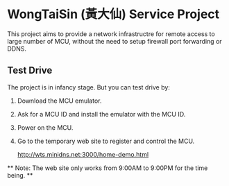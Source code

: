 # WongTaiSin (黃大仙) Service Project


This project aims to provide a network infrastructre for remote access to large number of MCU, without the
need to setup firewall port forwarding or DDNS.

## Test Drive

The project is in infancy stage. But you can test drive by:

1. Download the MCU emulator.

2. Ask for a MCU ID and install the emulator with the MCU ID.

3. Power on the MCU.

4. Go to the temporary web site to register and control the MCU.

   http://wts.minidns.net:3000/home-demo.html 

** Note: The web site only works from 9:00AM to 9:00PM for the time being. **
